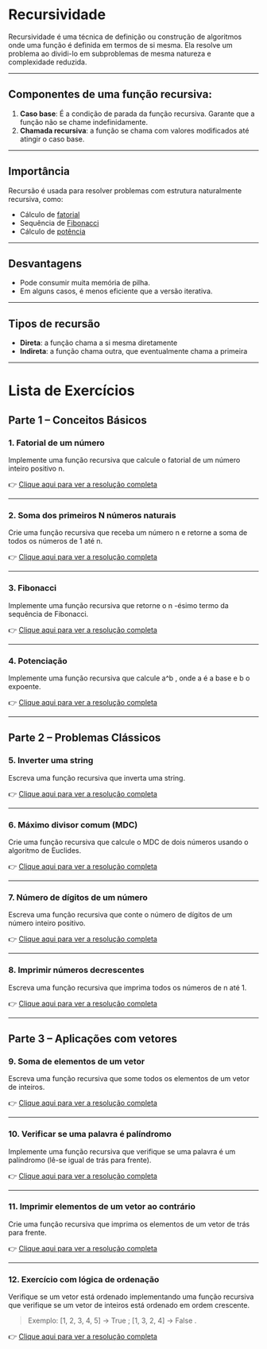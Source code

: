 # **Recursividade**

Recursividade é uma técnica de definição ou construção de algoritmos onde uma função é definida em termos de si mesma. Ela resolve um problema ao dividi-lo em subproblemas de mesma natureza e complexidade reduzida.

---

## **Componentes de uma função recursiva**:

1. **Caso base**: É a condição de parada da função recursiva. Garante que a função não se chame indefinidamente.
2. **Chamada recursiva**: a função se chama com valores modificados até atingir o caso base.

---

## **Importância**

Recursão é usada para resolver problemas com estrutura naturalmente recursiva, como:

* Cálculo de [fatorial](https://github.com/roberio-junior/estrutura-de-dados/blob/main/Recursividade/fatorial.py)
* Sequência de [Fibonacci](https://github.com/roberio-junior/estrutura-de-dados/blob/main/Recursividade/fibonacci.py)
* Cálculo de [potência](https://github.com/roberio-junior/estrutura-de-dados/blob/main/Recursividade/potencia.py)

---

## **Desvantagens**

* Pode consumir muita memória de pilha.
* Em alguns casos, é menos eficiente que a versão iterativa.

---

## **Tipos de recursão**

* **Direta**: a função chama a si mesma diretamente
* **Indireta**: a função chama outra, que eventualmente chama a primeira

---
# Lista de Exercícios
## Parte 1 – Conceitos Básicos

### 1. Fatorial de um número
Implemente uma função recursiva que calcule o fatorial de um número inteiro positivo n.

👉 [Clique aqui para ver a resolução completa](https://github.com/roberio-junior/estrutura-de-dados/blob/main/Recursividade/ex01.py)

---

### 2. Soma dos primeiros N números naturais
Crie uma função recursiva que receba um número n e retorne a soma de todos os números de 1 até n.

👉 [Clique aqui para ver a resolução completa](https://github.com/roberio-junior/estrutura-de-dados/blob/main/Recursividade/ex02.py)

---
### 3. Fibonacci
Implemente uma função recursiva que retorne o n -ésimo termo da sequência de Fibonacci.

👉 [Clique aqui para ver a resolução completa](https://github.com/roberio-junior/estrutura-de-dados/blob/main/Recursividade/ex03.py)

---
### 4. Potenciação
Implemente uma função recursiva que calcule a^b , onde a é a base e b o expoente.

👉 [Clique aqui para ver a resolução completa](https://github.com/roberio-junior/estrutura-de-dados/blob/main/Recursividade/ex04.py)

---
## Parte 2 – Problemas Clássicos

### 5. Inverter uma string
Escreva uma função recursiva que inverta uma string.

👉 [Clique aqui para ver a resolução completa](https://github.com/roberio-junior/estrutura-de-dados/blob/main/Recursividade/ex05.py)

---
### 6. Máximo divisor comum (MDC)
Crie uma função recursiva que calcule o MDC de dois números usando o algoritmo de Euclides.

👉 [Clique aqui para ver a resolução completa](https://github.com/roberio-junior/estrutura-de-dados/blob/main/Recursividade/ex06.py)

---
### 7. Número de dígitos de um número
Escreva uma função recursiva que conte o número de dígitos de um número inteiro positivo.

👉 [Clique aqui para ver a resolução completa](https://github.com/roberio-junior/estrutura-de-dados/blob/main/Recursividade/ex07.py)

---
### 8. Imprimir números decrescentes
Escreva uma função recursiva que imprima todos os números de n até 1.

👉 [Clique aqui para ver a resolução completa](https://github.com/roberio-junior/estrutura-de-dados/blob/main/Recursividade/ex08.py)

---
## Parte 3 – Aplicações com vetores
### 9. Soma de elementos de um vetor
Escreva uma função recursiva que some todos os elementos de um vetor de inteiros.

👉 [Clique aqui para ver a resolução completa](https://github.com/roberio-junior/estrutura-de-dados/blob/main/Recursividade/ex09.py)

---
### 10. Verificar se uma palavra é palíndromo
Implemente uma função recursiva que verifique se uma palavra é um palíndromo (lê-se igual de trás para frente).

👉 [Clique aqui para ver a resolução completa](https://github.com/roberio-junior/estrutura-de-dados/blob/main/Recursividade/ex10.py)

---
### 11. Imprimir elementos de um vetor ao contrário
Crie uma função recursiva que imprima os elementos de um vetor de trás para frente.

👉 [Clique aqui para ver a resolução completa](https://github.com/roberio-junior/estrutura-de-dados/blob/main/Recursividade/ex11.py)

---

### 12. Exercício com lógica de ordenação
Verifique se um vetor está ordenado implementando uma função recursiva que verifique se um vetor de inteiros está ordenado em ordem crescente.
> Exemplo: [1, 2, 3, 4, 5] → True ; [1, 3, 2, 4] → False .

👉 [Clique aqui para ver a resolução completa](https://github.com/roberio-junior/estrutura-de-dados/blob/main/Recursividade/ex12.py)
